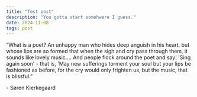 ```yaml
---
title: "Test post"
description: "You gotta start somehwere I guess."
date: 2024-11-08
tags: post
---
```


“What is a poet? An unhappy man who hides deep anguish in his heart, but whose lips are so formed that when the sigh and cry pass through them, it sounds like lovely music.... And people flock around the poet and say: 'Sing again soon' - that is, 'May new sufferings torment your soul but your lips be fashioned as before, for the cry would only frighten us, but the music, that is blissful.” 

\- Søren Kierkegaard
